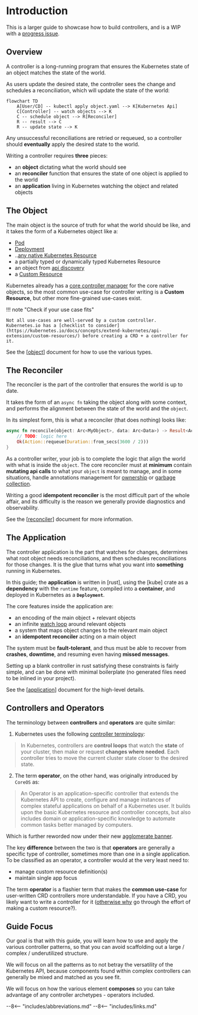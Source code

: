 # Introduction

This is a larger guide to showcase how to build controllers, and is a WIP with a [progress issue](https://github.com/kube-rs/website/issues/5).

## Overview

A controller is a long-running program that ensures the Kubernetes state of an object matches the state of the world.

As users update the desired state, the controller sees the change and schedules a reconciliation, which will update the state of the world:

```mermaid
flowchart TD
    A[User/CD] -- kubectl apply object.yaml --> K[Kubernetes Api]
    C[Controller] -- watch objects --> K
    C -- schedule object --> R[Reconciler]
    R -- result --> C
    R -- update state --> K
```

Any unsuccessful reconciliations are retried or requeued, so a controller should **eventually** apply the desired state to the world.

Writing a controller requires **three** pieces:

- an **object** dictating what the world should see
- an **reconciler** function that ensures the state of one object is applied to the world
- an **application** living in Kubernetes watching the object and related objects

## The Object

The main object is the source of truth for what the world should be like, and it takes the form of a Kubernetes object like a:

- [Pod](https://docs.rs/k8s-openapi/latest/k8s_openapi/api/core/v1/struct.Pod.html)
- [Deployment](https://docs.rs/k8s-openapi/latest/k8s_openapi/api/apps/v1/struct.Deployment.html)
- ..[any native Kubernetes Resource](https://docs.rs/k8s-openapi/latest/k8s_openapi/trait.Resource.html#implementors)
- a partially typed or dynamically typed Kubernetes Resource
- an object from [api discovery](https://docs.rs/kube/latest/kube/discovery/index.html)
- a [Custom Resource](https://kubernetes.io/docs/tasks/extend-kubernetes/custom-resources/custom-resource-definitions/)

Kubernetes already has a [core controller manager](https://kubernetes.io/docs/reference/command-line-tools-reference/kube-controller-manager/) for the core native objects, so the most common use-case for controller writing is a **Custom Resource**, but other more fine-grained use-cases exist.

!!! note "Check if your use case fits"

    Not all use-cases are well-served by a custom controller. Kubernetes.io has a [checklist to consider](https://kubernetes.io/docs/concepts/extend-kubernetes/api-extension/custom-resources/) before creating a CRD + a controller for it.

See the [[object]] document for how to use the various types.

## The Reconciler

The reconciler is the part of the controller that ensures the world is up to date.

It takes the form of an `async fn` taking the object along with some context, and performs the alignment between the state of the world and the `object`.

In its simplest form, this is what a reconciler (that does nothing) looks like:

```rust
async fn reconcile(object: Arc<MyObject>, data: Arc<Data>) -> Result<Action, Error> {
    // TODO: logic here
    Ok(Action::requeue(Duration::from_secs(3600 / 2)))
}
```

As a controller writer, your job is to complete the logic that align the world with what is inside the `object`.
The core reconciler must at **minimum** contain **mutating api calls** to what your `object` is meant to manage, and in some situations, handle annotations management for [ownership](https://kubernetes.io/docs/concepts/overview/working-with-objects/owners-dependents/) or [garbage collection](https://kubernetes.io/docs/concepts/overview/working-with-objects/finalizers/).

Writing a good **idempotent reconciler** is the most difficult part of the whole affair, and its difficulty is the reason we generally provide diagnostics and observability.

See the [[reconciler]] document for more information.

## The Application

The controller application is the part that watches for changes, determines what root object needs reconciliations, and then schedules reconciliations for those changes. It is the glue that turns what you want into __something__ running in Kubernetes.

In this guide; the **application** is written in [rust], using the [kube] crate as a **dependency** with the `runtime` feature, compiled into a **container**, and deployed in Kubernetes as a **`Deployment`**.

The core features inside the application are:

- an encoding of the main object + relevant objects
- an infinite [watch loop](https://kubernetes.io/docs/reference/using-api/api-concepts/#efficient-detection-of-changes) around relevant objects
- a system that maps object changes to the relevant main object
- an **idempotent reconciler** acting on a main object

The system must be **fault-tolerant**, and thus must be able to recover from **crashes**, **downtime**, and resuming even having **missed messages**.

Setting up a blank controller in rust satisfying these constraints is fairly simple, and can be done with minimal boilerplate (no generated files need to be inlined in your project).

See the [[application]] document for the high-level details.

## Controllers and Operators

The terminology between **controllers** and **operators** are quite similar:

1. Kubernetes uses the following [controller terminology](https://kubernetes.io/docs/concepts/architecture/controller/):

> In Kubernetes, controllers are **control loops** that watch the **state** of your cluster, then make or request **changes where needed**. Each controller tries to move the current cluster state closer to the desired state.

2. The term **operator**, on the other hand, was originally introduced by `CoreOS` as:

> An Operator is an application-specific controller that extends the Kubernetes API to create, configure and manage instances of complex stateful applications on behalf of a Kubernetes user. It builds upon the basic Kubernetes resource and controller concepts, but also includes domain or application-specific knowledge to automate common tasks better managed by computers.

Which is further reworded now under their new [agglomerate banner](https://cloud.redhat.com/learn/topics/operators).

The key **difference** between the two is that **operators** are generally a specific type of controller, sometimes more than one in a single application. To be classified as an operator, a controller would at the very least need to:

- manage custom resource definition(s)
- maintain single app focus

The term **operator** is a flashier term that makes the **common use-case** for user-written CRD controllers more understandable. If you have a CRD, you likely want to write a controller for it ([otherwise why](https://kubernetes.io/docs/concepts/configuration/configmap/) go through the effort of making a custom resource?).

## Guide Focus

Our goal is that with this guide, you will learn how to use and apply the various controller patterns, so that you can avoid scaffolding out a large / complex / underutilized structure.

We will focus on all the patterns as to not betray the versatility of the Kubernetes API, because components found within complex controllers can generally be mixed and matched as you see fit.

We will focus on how the various element **composes** so you can take advantage of any controller archetypes - operators included.

--8<-- "includes/abbreviations.md"
--8<-- "includes/links.md"

[//begin]: # "Autogenerated link references for markdown compatibility"
[object]: object "The Object"
[reconciler]: reconciler "The Reconciler"
[application]: application "The Application"
[//end]: # "Autogenerated link references"
